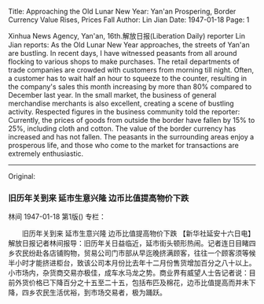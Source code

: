 Title: Approaching the Old Lunar New Year: Yan'an Prospering, Border Currency Value Rises, Prices Fall
Author: Lin Jian
Date: 1947-01-18
Page: 1

Xinhua News Agency, Yan'an, 16th.解放日报(Liberation Daily) reporter Lin Jian reports: As the Old Lunar New Year approaches, the streets of Yan'an are bustling. In recent days, I have witnessed peasants from all around flocking to various shops to make purchases. The retail departments of trade companies are crowded with customers from morning till night. Often, a customer has to wait half an hour to squeeze to the counter, resulting in the company's sales this month increasing by more than 80% compared to December last year. In the small market, the business of general merchandise merchants is also excellent, creating a scene of bustling activity. Respected figures in the business community told the reporter: Currently, the prices of goods from outside the border have fallen by 15% to 25%, including cloth and cotton. The value of the border currency has increased and has not fallen. The peasants in the surrounding areas enjoy a prosperous life, and those who come to the market for transactions are extremely enthusiastic.



<hr /> 

Original: 


### 旧历年关到来  延市生意兴隆  边币比值提高物价下跌
林间
1947-01-18
第1版()
专栏：

　　旧历年关到来
    延市生意兴隆
    边币比值提高物价下跌
    【新华社延安十六日电】解放日报记者林间报导：旧历年关日益临近，延市街头顿形热闹。记者连日目睹四乡农民纷赴各店铺购物，贸易公司门市部从早迄晚挤满顾客，往往一个顾客须等候半小时才能挤进柜台，致该公司本月份比去年十二月份售货增加百分之八十以上。小市场内，杂货商交易亦极佳，成车水马龙之势。商业界有威望人士告记者说：目前外货价格已下降百分之十五至二十五，包括布匹及棉花，边币比值提高而并未下降，四乡农民生活优裕，到市场交易者，极为踊跃。
